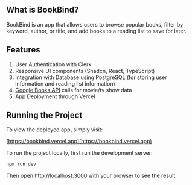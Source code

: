 ## What is BookBind?

BookBind is an app that allows users to browse popular books, filter by keyword, author, or title, and add books to a reading list to save for later.

## Features

1. User Authentication with Clerk
2. Responsive UI components (Shadcn, React, TypeScript)
3. Integration with Database using PostgreSQL (for storing user information and reading list information)
4. [Google Books API](https://developers.google.com/books/docs/v1/using) calls for movie/tv show data
5. App Deployment through Vercel

## Running the Project

To view the deployed app, simply visit:

[https://bookbind.vercel.app](https://bookbind.vercel.app)

To run the project locally, first run the development server:

```bash
npm run dev
```

Then open [http://localhost:3000](http://localhost:3000) with your browser to see the result.
